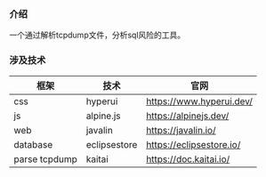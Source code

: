 ### 介绍
一个通过解析tcpdump文件，分析sql风险的工具。

### 涉及技术
| 框架            | 技术           | 官网                       |
|---------------|--------------|--------------------------|
| css           | hyperui      | https://www.hyperui.dev/ |
| js            | alpine.js    | https://alpinejs.dev/    |
| web           | javalin      | https://javalin.io/      |
| database      | eclipsestore | https://eclipsestore.io/ |
| parse tcpdump | kaitai       | https://doc.kaitai.io/   |